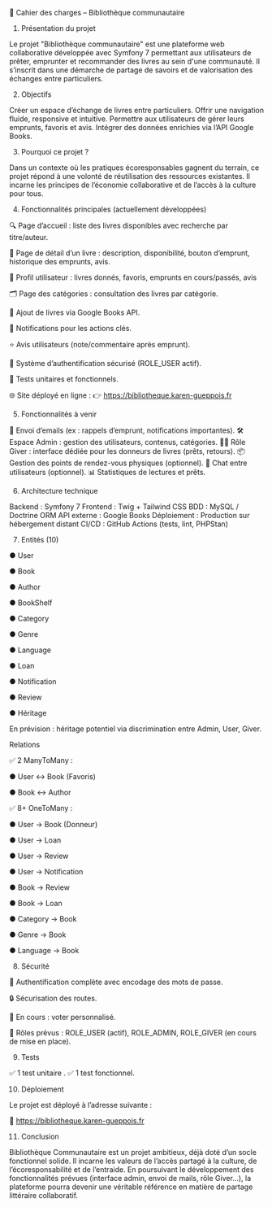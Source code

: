 📘 Cahier des charges – Bibliothèque communautaire

1. Présentation du projet

Le projet "Bibliothèque communautaire" est une plateforme web collaborative développée avec Symfony 7 permettant aux utilisateurs de prêter, emprunter et recommander des livres au sein d'une communauté. Il s’inscrit dans une démarche de partage de savoirs et de valorisation des échanges entre particuliers.

2. Objectifs

Créer un espace d’échange de livres entre particuliers.
Offrir une navigation fluide, responsive et intuitive.
Permettre aux utilisateurs de gérer leurs emprunts, favoris et avis.
Intégrer des données enrichies via l’API Google Books.

3. Pourquoi ce projet ?

Dans un contexte où les pratiques écoresponsables gagnent du terrain, ce projet répond à une volonté de réutilisation des ressources existantes. Il incarne les principes de l’économie collaborative et de l’accès à la culture pour tous.

4. Fonctionnalités principales (actuellement développées)

🔍 Page d’accueil : liste des livres disponibles avec recherche par titre/auteur.

📖 Page de détail d’un livre : description, disponibilité, bouton d’emprunt, historique des emprunts, avis.

👤 Profil utilisateur : livres donnés, favoris, emprunts en cours/passés, avis

🗂️ Page des catégories : consultation des livres par catégorie.

📘 Ajout de livres via Google Books API.

🔔 Notifications pour les actions clés.

⭐ Avis utilisateurs (note/commentaire après emprunt).

🔐 Système d’authentification sécurisé (ROLE_USER actif).

🧪 Tests unitaires et fonctionnels.

🌐 Site déployé en ligne :
👉 https://bibliotheque.karen-gueppois.fr

5. Fonctionnalités à venir

📧 Envoi d’emails (ex : rappels d’emprunt, notifications importantes).
🛠️ Espace Admin : gestion des utilisateurs, contenus, catégories.
🙋‍♂️ Rôle Giver : interface dédiée pour les donneurs de livres (prêts, retours).
📦 Gestion des points de rendez-vous physiques (optionnel).
💬 Chat entre utilisateurs (optionnel).
📊 Statistiques de lectures et prêts.

6. Architecture technique

Backend : Symfony 7
Frontend : Twig + Tailwind CSS
BDD : MySQL / Doctrine ORM
API externe : Google Books
Déploiement : Production sur hébergement distant
CI/CD : GitHub Actions (tests, lint, PHPStan)

7. Entités (10)

● User

● Book

● Author

● BookShelf

● Category

● Genre

● Language

● Loan

● Notification

● Review

● Héritage

En prévision : héritage potentiel via discrimination entre Admin, User, Giver.

Relations

✅ 2 ManyToMany :

● User <-> Book (Favoris)

● Book <-> Author

✅ 8+ OneToMany :

● User -> Book (Donneur)

● User -> Loan

● User -> Review

● User -> Notification

● Book -> Review

● Book -> Loan

● Category -> Book

● Genre -> Book

● Language -> Book


8. Sécurité

🔐 Authentification complète avec encodage des mots de passe.

🔒 Sécurisation des routes.

🧩 En cours : voter personnalisé.

👥 Rôles prévus : ROLE_USER (actif), ROLE_ADMIN, ROLE_GIVER (en cours de mise en place).

9. Tests

✅ 1 test unitaire .
✅ 1 test fonctionnel.

10. Déploiement

Le projet est déployé à l’adresse suivante :

🔗 https://bibliotheque.karen-gueppois.fr

11. Conclusion

Bibliothèque Communautaire est un projet ambitieux, déjà doté d’un socle fonctionnel solide. Il incarne les valeurs de l’accès partagé à la culture, de l’écoresponsabilité et de l’entraide. En poursuivant le développement des fonctionnalités prévues (interface admin, envoi de mails, rôle Giver...), la plateforme pourra devenir une véritable référence en matière de partage littéraire collaboratif.
